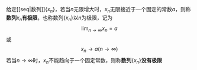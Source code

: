 给定[[seq|数列]]$\{x_n\}$，若当$n$无限增大时，$x_n$无限接近于一个固定的常数$a$，则称**数列**${x_n}$**有极限**，也称数列$\{x_n\}$以$n$为极限，记为
$$\lim_{n\to\infty}x_n=a$$或$$x_n\to a(n\to\infty)$$
若当$n\to\infty$时，$x_n$不能趋向于一个固定常数，则称**数列**$\{x_n\}$**没有极限**